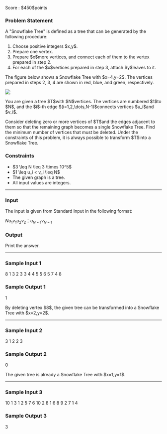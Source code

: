 
<div>

<span>

<span>

<p>
Score : $450$points
</p>

<div>

<section>

### **Problem Statement**

<p>
A "Snowflake Tree" is defined as a tree that can be generated by the following procedure:
</p>

<ol>

<li>
Choose positive integers $x,y$.
</li>

<li>
Prepare one vertex.
</li>

<li>
Prepare $x$more vertices, and connect each of them to the vertex prepared in step 2.
</li>

<li>
For each of the $x$vertices prepared in step 3, attach $y$leaves to it.
</li>

</ol>

<p>
The figure below shows a Snowflake Tree with $x=4,y=2$. The vertices prepared in steps 2, 3, 4 are shown in red, blue, and green, respectively.
</p>

<p>

<img src="https://img.atcoder.jp/abc385/b836ca95b1add288731cbe63816da3b1.png">

</img>

</p>

<p>
You are given a tree $T$with $N$vertices. The vertices are numbered $1$to $N$, and the $i$-th edge $(i=1,2,\dots,N-1)$connects vertices $u_i$and $v_i$.
</p>

<p>
Consider deleting zero or more vertices of $T$and the edges adjacent to them so that the remaining graph becomes a single Snowflake Tree. Find the minimum number of vertices that must be deleted. Under the constraints of this problem, it is always possible to transform $T$into a Snowflake Tree.
</p>

</section>

</div>

<div>

<section>

### **Constraints**

<ul>

<li>
$3 \leq N \leq 3 \times 10^5$
</li>

<li>
$1 \leq u_i < v_i \leq N$
</li>

<li>
The given graph is a tree.
</li>

<li>
All input values are integers.
</li>

</ul>

</section>

</div>

---

<div>

<div>

<section>

### **Input**

<p>
The input is given from Standard Input in the following format:
</p>

<div>

$N$$u_1$$v_1$$u_2$$v_2$$\vdots$$u_{N-1}$$v_{N-1}$
</div>

</section>

</div>

<div>

<section>

### **Output**

<p>
Print the answer.
</p>

</section>

</div>

</div>

---

<div>

<section>

### **Sample Input 1**

<div>

8
1 3
2 3
3 4
4 5
5 6
5 7
4 8

</div>

</section>

</div>

<div>

<section>

### **Sample Output 1**

<div>

1

</div>

<p>
By deleting vertex $8$, the given tree can be transformed into a Snowflake Tree with $x=2,y=2$.
</p>

</section>

</div>

---

<div>

<section>

### **Sample Input 2**

<div>

3
1 2
2 3

</div>

</section>

</div>

<div>

<section>

### **Sample Output 2**

<div>

0

</div>

<p>
The given tree is already a Snowflake Tree with $x=1,y=1$.
</p>

</section>

</div>

---

<div>

<section>

### **Sample Input 3**

<div>

10
1 3
1 2
5 7
6 10
2 8
1 6
8 9
2 7
1 4

</div>

</section>

</div>

<div>

<section>

### **Sample Output 3**

<div>

3

</div>

</section>

</div>

</span>

</span>

</div>
